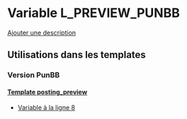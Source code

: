 # Variable L_PREVIEW_PUNBB
[Ajouter une description](https://fa-tvars.appspot.com/var/L_PREVIEW_PUNBB)

## Utilisations dans les templates

### Version PunBB

#### [Template posting_preview](punbb/posting_preview.md)
* [Variable &agrave; la ligne 8](../punbb/posting_preview.tpl#L8)
